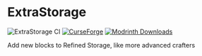 # ExtraStorage
![ExtraStorage CI](https://github.com/Edivad99/ExtraStorage/workflows/ExtraStorage%20CI/badge.svg?branch=1.20.x)
[![CurseForge](http://cf.way2muchnoise.eu/full_410168_downloads.svg)](https://www.curseforge.com/minecraft/mc-mods/extrastorage)
[![Modrinth Downloads](https://img.shields.io/modrinth/dt/T34cBZKl?label=Modrinth%20Downloads)](https://modrinth.com/mod/extrastorage)

Add new blocks to Refined Storage, like more advanced crafters
